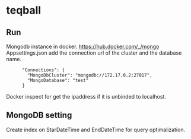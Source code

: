 # teqball

## Run
Mongodb instance in docker. https://hub.docker.com/_/mongo
Appsettings.json add the connection url of the cluster and the database name. 

```
      "Connections": {
        "MongoDbCluster": "mongodb://172.17.0.2:27017",
        "MongoDatabase": "test"
      }
```
Docker inspect for get the ipaddress if it is unbinded to localhost.

## MongoDB setting
Create index on StarDateTime and EndDateTime for query optimalization.
